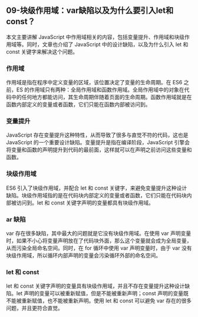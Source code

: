 ## 09-块级作用域：var缺陷以及为什么要引入let和const？
本文主要讲解 JavaScript 中作用域相关的内容，包括变量提升、作用域和块级作用域等。同时，文章也介绍了 JavaScript 中的设计缺陷，以及为什么引入 let 和 const 关键字来解决这个问题。

### 作用域
作用域是指在程序中定义变量的区域，该位置决定了变量的生命周期。在 ES6 之前，ES 的作用域只有两种：全局作用域和函数作用域。全局作用域中的对象在代码中的任何地方都能访问，其生命周期伴随着页面的生命周期。函数作用域就是在函数内部定义的变量或者函数，它们只能在函数内部被访问到。

### 变量提升
JavaScript 存在变量提升这种特性，从而导致了很多与直觉不符的代码，这也是 JavaScript 的一个重要设计缺陷。变量提升是指在编译阶段，JavaScript 引擎会将变量和函数的声明提升到代码的最前面，这样就可以在声明之前访问这些变量和函数。

### 块级作用域
ES6 引入了块级作用域，并配合 let 和 const 关键字，来避免变量提升这种设计缺陷。块级作用域指的是在代码块内部定义的变量或者函数，它们只能在代码块内部被访问到。let 和 const 关键字声明的变量都具有块级作用域。

### ar 缺陷
var 存在很多缺陷，其中最大的问题就是它没有块级作用域。在使用 var 声明变量时，如果不小心将变量声明放在了代码块外面，那么这个变量就会成为全局变量，从而污染全局命名空间。同时，在 for 循环中使用 var 声明变量时，由于 var 没有块级作用域，所以循环内部声明的变量会污染循环外部的命名空间。

### let 和 const
let 和 const 关键字声明的变量具有块级作用域，并且不存在变量提升这种设计缺陷。let 声明的变量可以被重新赋值，但是不能被重新声明；const 声明的变量既不能被重新赋值，也不能被重新声明。使用 let 和 const 可以避免 var 存在的很多问题，并且更符合直觉。

